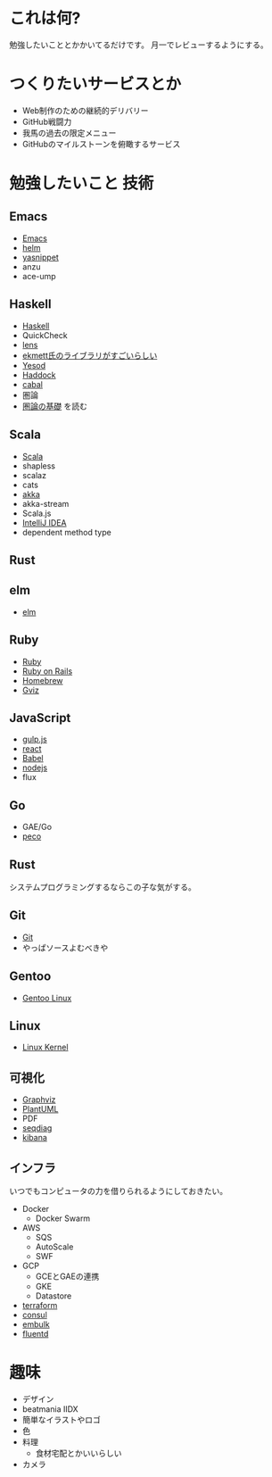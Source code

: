 # これは何?

勉強したいこととかかいてるだけです。
月一でレビューするようにする。

# つくりたいサービスとか

* Web制作のための継続的デリバリー
* GitHub戦闘力
* 我馬の過去の限定メニュー
* GitHubのマイルストーンを俯瞰するサービス

# 勉強したいこと 技術

## Emacs

* [Emacs](http://www.gnu.org/software/emacs/)
* [helm](https://github.com/emacs-helm/helm)
* [yasnippet](https://github.com/capitaomorte/yasnippet)
* anzu
* ace-ump

## Haskell

* [Haskell](http://www.haskell.org/haskellwiki/Haskell)
* QuickCheck
* [lens](https://hackage.haskell.org/package/lens)
* [ekmett氏のライブラリがすごいらしい](https://github.com/ekmett)
* [Yesod](http://www.yesodweb.com/)
* [Haddock](http://www.haskell.org/haddock/)
* [cabal](http://www.haskell.org/cabal/)
* 圏論
* [圏論の基礎](http://www.amazon.co.jp/gp/product/4621063243?ie=UTF8&camp=1207&creative=8411&creativeASIN=4621063243&linkCode=shr&tag=eiel-22&psc=1) を読む

## Scala

* [Scala](http://www.scala-lang.org/)
* shapless
* scalaz
* cats
* [akka](http://akka.io/)
* akka-stream
* Scala.js
* [IntelliJ IDEA](https://www.jetbrains.com/idea/)
* dependent method type

## Rust

## elm

* [elm](http://elm-lang.org/)

## Ruby

* [Ruby](http://www.ruby-lang.org/ja/)
* [Ruby on Rails](https://github.com/rails/rails)
* [Homebrew](http://brew.sh/)
* [Gviz](http://melborne.github.io/2014/02/27/gviz-posts/)

## JavaScript

* [gulp.js](http://gulpjs.com/)
* [react](http://facebook.github.io/react/)
* [Babel](https://github.com/babel/babel)
* [nodejs](http://nodejs.org/)
* flux

## Go

* GAE/Go
* [peco](https://github.com/peco/peco)

## Rust

システムプログラミングするならこの子な気がする。

## Git

* [Git](http://git-scm.com/)
* やっぱソースよむべきや

## Gentoo

* [Gentoo Linux](http://www.gentoo.org/)

## Linux

* [Linux Kernel](http://www.kernel.org/)


## 可視化

* [Graphviz](http://www.graphviz.org/Documentation.php)
* [PlantUML](http://ja.plantuml.com)
* PDF
* [seqdiag](http://blockdiag.com/ja/seqdiag/index.html)
* [kibana](http://www.elasticsearch.org/overview/kibana/)

## インフラ

いつでもコンピュータの力を借りられるようにしておきたい。

* Docker
  * Docker Swarm
* AWS
  * SQS
  * AutoScale
  * SWF
* GCP
  * GCEとGAEの連携
  * GKE
  * Datastore
* [terraform](https://www.terraform.io/)
* [consul](https://www.consul.io/)
* [embulk](https://github.com/embulk/embulk)
* [fluentd](http://www.fluentd.org/)

# 趣味

* デザイン
* beatmania IIDX
* 簡単なイラストやロゴ
* 色
* 料理
  * 食材宅配とかいいらしい
* カメラ
